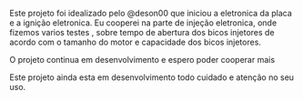 Este projeto foi idealizado pelo @deson00 que iniciou a eletronica da placa e a ignição eletronica.
Eu cooperei na parte de injeção eletronica, onde fizemos varios testes , sobre tempo de abertura dos bicos injetores de acordo com o tamanho do motor e capacidade dos bicos injetores.

O projeto continua em desenvolvimento e espero poder cooperar mais


Este projeto ainda esta em desenvolvimento todo cuidado e atenção no seu uso.

